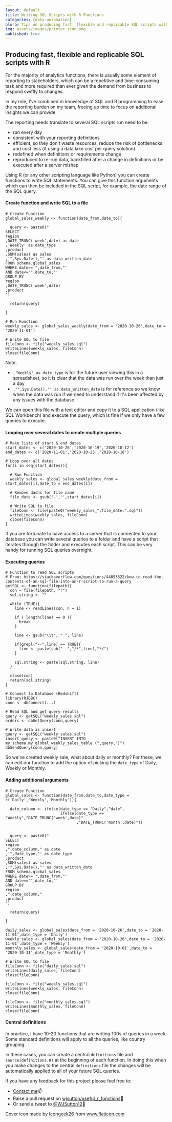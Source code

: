 ```yaml
---
layout: default
title: Writing SQL Scripts with R Functions
categories: [data-automation]
blurb: Tips on producing fast, flexible and replicable SQL scripts with R 
img: assets/images/printer_icon.png
published: true
---
```


## Producing fast, flexible and replicable SQL scripts with R

For the majority of analytics functions, there is usually some element of reporting to stakeholders, which can be a repetitive and time-consuming task and more required than ever given the demand from business to respond swiftly to changes. 

In my role, I've combined m knowledge of SQL and R programming to ease the reporting burden on my team, freeing up time to focus on additional insights we can provide.

The reporting needs translate to several SQL scripts run need to be:
- run every day
- consistent with your reporting definitions
- efficient, so they don't waste resources, reduce the risk of bottlenecks and cost less (if using a data lake cost per query solution)
- redefined when definitions or requirements change
- reproduced to re-run data, backfilled after a change in definitions or be executed after a server mishap 

Using R (or any other scripting language like Python) you can create functions to write SQL statements. You can give this function arguments which can then be included in the SQL script, for example, the date range of the SQL query.

#### Create function and write SQL to a file
```
# Create Function
global_sales_weekly <- function(date_from,date_to){
  
  query <- paste0("
SELECT 
region
,DATE_TRUNC('week',date) as date
,'Weekly' as date_type
,product
,SUM(sales) as sales
,'",Sys.Date(),"' as data_written_date
FROM schema.global_sales
WHERE date>='",date_from,"'
AND date<='",date_to,"'
GROUP BY 
region
,DATE_TRUNC('week',date)
,product
")
  
  return(query)
  
}

# Run Function
weekly_sales <- global_sales_weekly(date_from = '2020-10-26',date_to = '2020-11-01')

# Write SQL to file
fileConn <- file("weekly_sales.sql")
writeLines(weekly_sales, fileConn)
close(fileConn)

```
Note:
- `,'Weekly' as date_type` is for the future user viewing this in a spreadsheet, so it is clear that the data was run over the week than just a day
- `,'",Sys.Date(),"' as data_written_date` is for reference so we know when the data was run if we need to understand if it's been affected by any issues with the database

We can open this file with a text editor and copy it to a SQL application (like SQL Workbench) and execute the query, which is fine if we only have a few queries to execute. 

#### Looping over several dates to create multiple queries
```
# Make lists of start & end dates
start_dates <- c('2020-10-26','2020-10-19','2020-10-12')
end_dates <- c('2020-11-01','2020-10-25','2020-10-18')

# Loop over all dates
for(i in seq(start_dates)){
  
  # Run Function
  weekly_sales <- global_sales_weekly(date_from = start_dates[i],date_to = end_dates[i])
  
  # Remove dashs for file name
  file_date <- gsub('-','',start_dates[i])
  
  # Write SQL to file
  fileConn <- file(paste0("weekly_sales_",file_date,".sql"))
  writeLines(weekly_sales, fileConn)
  close(fileConn)
}
```
If you are fortunate to have access to a server that is connected to your database you can write several queries to a folder and have a script that iterates through the folder and executes each script. This can be very handy for running SQL queries overnight.

#### Executing queries
```
# Function to read SQL scripts
# From: https://stackoverflow.com/questions/44853322/how-to-read-the-contents-of-an-sql-file-into-an-r-script-to-run-a-query
getSQL <- function(filepath){
  con = file(filepath, "r")
  sql.string <- ""
  
  while (TRUE){
    line <- readLines(con, n = 1)
    
    if ( length(line) == 0 ){
      break
    }
    
    line <- gsub("\\t", " ", line)
    
    if(grepl("--",line) == TRUE){
      line <- paste(sub("--","/*",line),"*/")
    }
    
    sql.string <- paste(sql.string, line)
  }
  
  close(con)
  return(sql.string)
}

# Connect to Database (Redshift)
library(RJDBC)
conn <- dbConnect(...)

# Read SQL and get query results
query <- getSQL("weekly_sales.sql")
orders <- dbGetQuery(conn,query)

# Write data as insert
query <- getSQL("weekly_sales.sql")
insert_query <- paste0("INSERT INTO my_schema.my_global_weekly_sales_table (",query,")")
dbSendQuery(conn,query)
```

So we've created weekly sale, what about daily or monthly? For these, we can edit our function to add the option of picking the `date_type` of Daily, Weekly or Monthly.

#### Adding additional arguments
```
# Create Function
global_sales <- function(date_from,date_to,date_type = c('Daily','Weekly','Monthly')){
  
  date_column <- ifelse(date_type == "Daily","date",
                        ifelse(date_type == "Weekly","DATE_TRUNC('week',date)"
                               ,"DATE_TRUNC('month',date)"))
  
  
  query <- paste0("
SELECT 
region
,",date_column," as date
,'",date_type,"' as date_type
,product
,SUM(sales) as sales
,'",Sys.Date(),"' as data_written_date
FROM schema.global_sales
WHERE date>='",date_from,"'
AND date<='",date_to,"'
GROUP BY 
region
,",date_column,"
,product
")
  
  return(query)
  
}

daily_sales <- global_sales(date_from = '2020-10-26',date_to = '2020-11-01',date_type = 'Daily')
weekly_sales <- global_sales(date_from = '2020-10-26',date_to = '2020-11-01',date_type = 'Weekly')
monthly_sales <- global_sales(date_from = '2020-10-01',date_to = '2020-10-31',date_type = 'Monthly')

# Write SQL to file
fileConn <- file("daily_sales.sql")
writeLines(daily_sales, fileConn)
close(fileConn)

fileConn <- file("weekly_sales.sql")
writeLines(weekly_sales, fileConn)
close(fileConn)

fileConn <- file("monthly_sales.sql")
writeLines(monthly_sales, fileConn)
close(fileConn)
```
#### Central definitions

In practice, I have 10-20 functions that are writing 100s of queries in a week. Some standard definitions will apply to all the queries, like country grouping. 

In these cases, you can create a central `definitions` file and `source(definitions.R)` at the beginning of each function. In doing this when you make changes to the central `definitions` file the changes will be automatically applied to all of your future SQL queries. 

If you have any feedback for this project please feel free to:

- [Contact me](/contact.html)📫
- Raise a pull request on [wjsutton/useful_r_functions](https://github.com/wjsutton/useful_r_functions)🐙  
- Or send a tweet to [@WJSutton12](https://twitter.com/WJSutton12)💬

Cover icon made by <a href="https://www.flaticon.com/authors/icongeek26" title="Icongeek26">Icongeek26</a> from <a href="https://www.flaticon.com/" title="Flaticon"> www.flaticon.com</a>